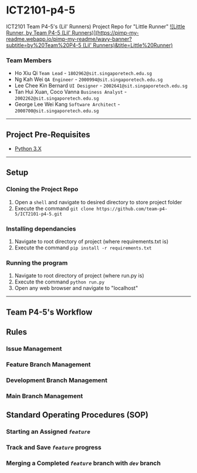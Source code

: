 # ICT2101-p4-5
ICT2101 Team P4-5's (Lil' Runners) Project Repo for "Little Runner"
[![Little Runner, by Team P4-5 (Lil' Runners)](https://pimp-my-readme.webapp.io/pimp-my-readme/wavy-banner?subtitle=by%20Team%20P4-5 (Lil' Runners)&title=Little%20Runner)](#)

### Team Members
- Ho Xiu Qi                   ```Team Lead``` - ```1802962@sit.singaporetech.edu.sg```
- Ng Kah Wei                  ```QA Engineer``` - ```2000994@sit.singaporetech.edu.sg```
- Lee Chee Kin Bernard        ```UI Designer``` - ```2002641@sit.singaporetech.edu.sg```
- Tan Hui Xuan, Coco Vanna    ```Business Analyst``` - ```2002262@sit.singaporetech.edu.sg```
- George Lee Wei Kang         ```Software Architect``` - ```2000700@sit.singaporetech.edu.sg```

---

## Project Pre-Requisites
- [Python 3.X](https://www.python.org/downloads/)

---

## Setup

### Cloning the Project Repo
1. Open a `shell` and navigate to desired directory to store project folder
2. Execute the command `git clone https://github.com/team-p4-5/ICT2101-p4-5.git`

### Installing dependancies
1. Navigate to root directory of project (where requirements.txt is)
2. Execute the command `pip install -r requirements.txt`

### Running the program
1. Navigate to root directory of project (where run.py is)
2. Execute the command `python run.py`
3. Open any web browser and navigate to "localhost"

---

## Team P4-5's Workflow
## Rules
### Issue Management
### Feature Branch Management
### Development Branch Management
### Main Branch Management

## Standard Operating Procedures (SOP)
### Starting an Assigned *`feature`*
### Track and Save *`feature`* progress
### Merging a Completed *`feature`* branch with *`dev`* branch

